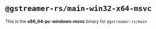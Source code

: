 # `@gstreamer-rs/main-win32-x64-msvc`

This is the **x86_64-pc-windows-msvc** binary for `@gstreamer-rs/main`
